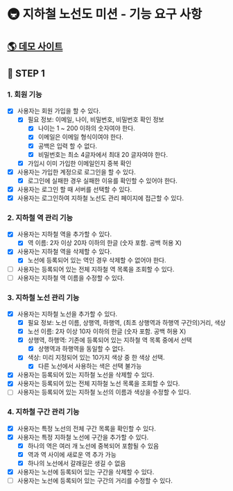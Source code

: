 # 🚇 지하철 노선도 미션 - 기능 요구 사항

## [🌎 데모 사이트](https://yungo1846-react-subway-map.netlify.app/)

## 📌 STEP 1

### 1. 회원 기능

- [x] 사용자는 회원 가입을 할 수 있다.
  - [x] 필요 정보: 이메일, 나이, 비밀번호, 비밀번호 확인 정보
    - [x] 나이는 1 ~ 200 이하의 숫자여야 한다.
    - [x] 이메일은 이메일 형식이여야 한다.
    - [x] 공백은 입력 할 수 없다.
    - [x] 비밀번호는 최소 4글자에서 최대 20 글자여야 한다.
  - [x] 가입시 이미 가입한 이메일인지 중복 확인
- [x] 사용자는 가입한 계정으로 로그인을 할 수 있다.
  - [x] 로그인에 실패한 경우 실패한 이유를 확인할 수 있어야 한다.
- [x] 사용자는 로그인 할 때 서버를 선택할 수 있다.
- [x] 사용자는 로그인하여 지하철 노선도 관리 페이지에 접근할 수 있다.

### 2. 지하철 역 관리 기능

- [x] 사용자는 지하철 역을 추가할 수 있다.
  - [x] 역 이름: 2자 이상 20자 이하의 한글 (숫자 포함. 공백 허용 X)
- [x] 사용자는 지하철 역을 삭제할 수 있다.
  - [x] 노선에 등록되어 있는 역인 경우 삭제할 수 없어야 한다.
- [ ] 사용자는 등록되어 있는 전체 지하철 역 목록을 조회할 수 있다.
- [ ] 사용자는 지하철 역 이름을 수정할 수 있다.

### 3. 지하철 노선 관리 기능

- [x] 사용자는 지하철 노선을 추가할 수 있다.
  - [x] 필요 정보: 노선 이름, 상행역, 하행역, (최초 상행역과 하행역 구간의)거리, 색상
  - [x] 노선 이름: 2자 이상 10자 이하의 한글 (숫자 포함. 공백 허용 X)
  - [x] 상행역, 하행역: 기존에 등록되어 있는 지하철 역 목록 중에서 선택
    - [x] 상행역과 하행역을 동일할 수 없다.
  - [x] 색상: 미리 지정되어 있는 10가지 색상 중 한 색상 선택.
    - [x] 다른 노선에서 사용하는 색은 선택 불가능
- [x] 사용자는 등록되어 있는 지하철 노선을 삭제할 수 있다.
- [x] 사용자는 등록되어 있는 전체 지하철 노선 목록을 조회할 수 있다.
- [ ] 사용자는 등록되어 있는 지하철 노선의 이름과 색상을 수정할 수 있다.

### 4. 지하철 구간 관리 기능

- [x] 사용자는 특정 노선의 전체 구간 목록을 확인할 수 있다.
- [x] 사용자는 특정 지하철 노선에 구간을 추가할 수 있다.
  - [x] 하나의 역은 여러 개 노선에 중복되어 포함될 수 있음
  - [x] 역과 역 사이에 새로운 역 추가 가능
  - [x] 하나의 노선에서 갈래길은 생길 수 없음
- [x] 사용자는 노선에 등록되어 있는 구간을 삭제할 수 있다.
- [ ] 사용자는 노선에 등록되어 있는 구간의 거리를 수정할 수 있다.
